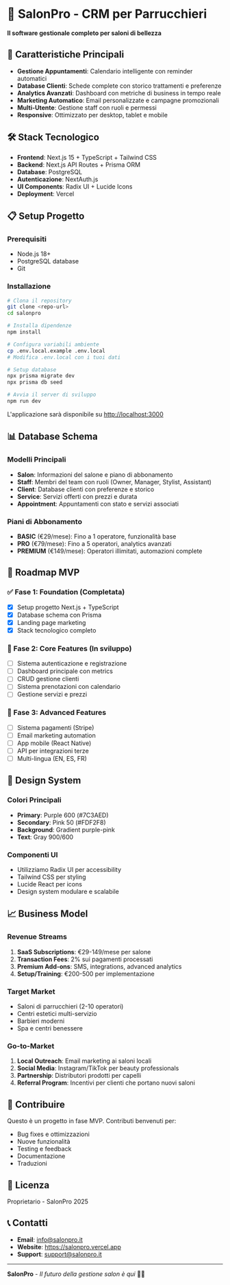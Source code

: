 # 💈 SalonPro - CRM per Parrucchieri

**Il software gestionale completo per saloni di bellezza**

## 🚀 Caratteristiche Principali

- **Gestione Appuntamenti**: Calendario intelligente con reminder automatici
- **Database Clienti**: Schede complete con storico trattamenti e preferenze  
- **Analytics Avanzati**: Dashboard con metriche di business in tempo reale
- **Marketing Automatico**: Email personalizzate e campagne promozionali
- **Multi-Utente**: Gestione staff con ruoli e permessi
- **Responsive**: Ottimizzato per desktop, tablet e mobile

## 🛠️ Stack Tecnologico

- **Frontend**: Next.js 15 + TypeScript + Tailwind CSS
- **Backend**: Next.js API Routes + Prisma ORM
- **Database**: PostgreSQL
- **Autenticazione**: NextAuth.js
- **UI Components**: Radix UI + Lucide Icons
- **Deployment**: Vercel

## 📋 Setup Progetto

### Prerequisiti
- Node.js 18+ 
- PostgreSQL database
- Git

### Installazione

```bash
# Clona il repository
git clone <repo-url>
cd salonpro

# Installa dipendenze
npm install

# Configura variabili ambiente
cp .env.local.example .env.local
# Modifica .env.local con i tuoi dati

# Setup database
npx prisma migrate dev
npx prisma db seed

# Avvia il server di sviluppo
npm run dev
```

L'applicazione sarà disponibile su [http://localhost:3000](http://localhost:3000)

## 📊 Database Schema

### Modelli Principali

- **Salon**: Informazioni del salone e piano di abbonamento
- **Staff**: Membri del team con ruoli (Owner, Manager, Stylist, Assistant)  
- **Client**: Database clienti con preferenze e storico
- **Service**: Servizi offerti con prezzi e durata
- **Appointment**: Appuntamenti con stato e servizi associati

### Piani di Abbonamento

- **BASIC** (€29/mese): Fino a 1 operatore, funzionalità base
- **PRO** (€79/mese): Fino a 5 operatori, analytics avanzati
- **PREMIUM** (€149/mese): Operatori illimitati, automazioni complete

## 🎯 Roadmap MVP

### ✅ Fase 1: Foundation (Completata)
- [x] Setup progetto Next.js + TypeScript
- [x] Database schema con Prisma
- [x] Landing page marketing
- [x] Stack tecnologico completo

### 🚧 Fase 2: Core Features (In sviluppo)
- [ ] Sistema autenticazione e registrazione
- [ ] Dashboard principale con metrics
- [ ] CRUD gestione clienti
- [ ] Sistema prenotazioni con calendario
- [ ] Gestione servizi e prezzi

### 📅 Fase 3: Advanced Features
- [ ] Sistema pagamenti (Stripe)
- [ ] Email marketing automation
- [ ] App mobile (React Native)
- [ ] API per integrazioni terze
- [ ] Multi-lingua (EN, ES, FR)

## 🎨 Design System

### Colori Principali
- **Primary**: Purple 600 (#7C3AED)
- **Secondary**: Pink 50 (#FDF2F8) 
- **Background**: Gradient purple-pink
- **Text**: Gray 900/600

### Componenti UI
- Utilizziamo Radix UI per accessibility
- Tailwind CSS per styling
- Lucide React per icons
- Design system modulare e scalabile

## 📈 Business Model

### Revenue Streams
1. **SaaS Subscriptions**: €29-149/mese per salone
2. **Transaction Fees**: 2% sui pagamenti processati
3. **Premium Add-ons**: SMS, integrations, advanced analytics
4. **Setup/Training**: €200-500 per implementazione

### Target Market
- Saloni di parrucchieri (2-10 operatori)
- Centri estetici multi-servizio
- Barbieri moderni
- Spa e centri benessere

### Go-to-Market
1. **Local Outreach**: Email marketing ai saloni locali
2. **Social Media**: Instagram/TikTok per beauty professionals
3. **Partnership**: Distributori prodotti per capelli
4. **Referral Program**: Incentivi per clienti che portano nuovi saloni

## 🤝 Contribuire

Questo è un progetto in fase MVP. Contributi benvenuti per:

- Bug fixes e ottimizzazioni
- Nuove funzionalità
- Testing e feedback
- Documentazione
- Traduzioni

## 📄 Licenza

Proprietario - SalonPro 2025

## 📞 Contatti

- **Email**: info@salonpro.it
- **Website**: https://salonpro.vercel.app
- **Support**: support@salonpro.it

---

**SalonPro** - *Il futuro della gestione salon è qui* 💈✨
